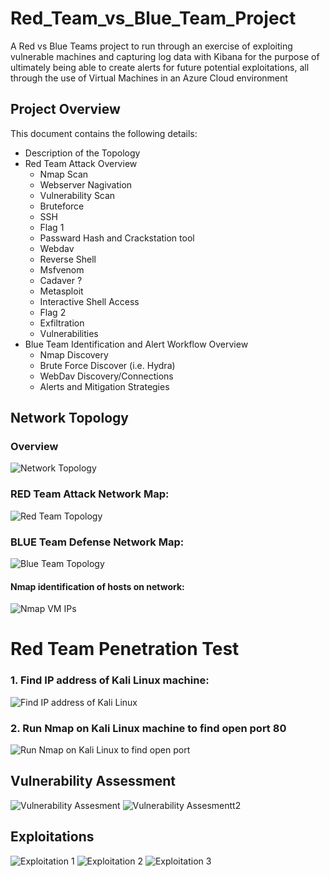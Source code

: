 # Red_Team_vs_Blue_Team_Project
A Red vs Blue Teams project to run through an exercise of exploiting vulnerable machines and capturing log data with Kibana for the purpose of ultimately being able to create alerts for future potential exploitations, all through the use of Virtual Machines in an Azure Cloud environment
## Project Overview
This document contains the following details:
- Description of the Topology 
- Red Team Attack Overview
   - Nmap Scan
   - Webserver Nagivation
   - Vulnerability Scan 
   - Bruteforce
   - SSH
   - Flag 1
   - Passward Hash and Crackstation tool
   - Webdav
   - Reverse Shell
    - Msfvenom
    - Cadaver ?   
    - Metasploit
   - Interactive Shell Access
    - Flag 2
    - Exfiltration  
   - Vulnerabilities
- Blue Team Identification and Alert Workflow Overview
   - Nmap Discovery
   - Brute Force Discover (i.e. Hydra)
   -  WebDav Discovery/Connections
   -  Alerts and Mitigation Strategies
## Network Topology 

### Overview
![Network Topology](https://github.com/Iz21/Red_Team_vs_Blue_Team_Project/blob/a4d09a5259b0b2dc8cb61ad4547e1943001a2c1b/Images/Red_vs_Blue_Team_Network%20diagram_Overview.PNG)

### RED Team Attack Network Map:
![Red Team Topology](https://github.com/Iz21/Red_Team_vs_Blue_Team_Project/blob/f7923b5d174e399368492385c48e0ad8c4a9c736/Images/Red%20Team_Github.PNG)

### BLUE Team Defense Network Map:
![Blue Team Topology](https://github.com/Iz21/Red_Team_vs_Blue_Team_Project/blob/48a69c5c165d094867d38cf322694bd238a7e7eb/Images/Blue%20Team_Github.PNG)

#### Nmap identification of hosts on network:
![Nmap VM IPs](https://github.com/Iz21/Red_Team_vs_Blue_Team_Project/blob/c106136047cd3763455e7d8e2652e755e79dd354/Images/VM%20IPs.png)


# Red Team Penetration Test

### 1. Find IP address of Kali Linux machine:
![Find IP address of Kali Linux](https://github.com/Iz21/Red_Team_vs_Blue_Team_Project/blob/eee37f6d9bf01ea896a992934054755604028d5f/Images/Find%20IP%20address%20of%20Kali%20Linux.png)

### 2. Run Nmap on Kali Linux machine to find open port 80
![Run Nmap on Kali Linux to find open port](https://github.com/Iz21/Red_Team_vs_Blue_Team_Project/blob/cb2c41880d6df06a2004f1d9a04aa24882dfe576/Images/Run%20Nmap%20on%20Kali%20LInux.png)

## Vulnerability Assessment
![Vulnerability Assesment](https://github.com/Iz21/Red_Team_vs_Blue_Team_Project/blob/29894624dda55031ee725a0c840545c5fac27198/Images/Vulnerablitiy%20Assessment.png)
![Vulnerability Assesmentt2](https://github.com/Iz21/Red_Team_vs_Blue_Team_Project/blob/609f328b2fb69cd82759bfc3bfcf713a2c6e7bef/Images/Vulnerablitiy%20Assessment2.png)

## Exploitations
![Exploitation 1](https://github.com/Iz21/Red_Team_vs_Blue_Team_Project/blob/ebe0df1cd467ca7cb0030636084715c02cbe9feb/Images/Exploitation%20slide.png)
![Exploitation 2](https://github.com/Iz21/Red_Team_vs_Blue_Team_Project/blob/ebe0df1cd467ca7cb0030636084715c02cbe9feb/Images/Exploitation%20slide2.png)
![Exploitation 3](https://github.com/Iz21/Red_Team_vs_Blue_Team_Project/blob/ebe0df1cd467ca7cb0030636084715c02cbe9feb/Images/Exploitation%20slide3.png)










